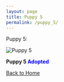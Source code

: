 ```yaml
---
layout: page
title: Puppy 5
permalink: /puppy_5/
---
```


Puppy 5:


 <div class="gallery-item">
    <img src="https://cdn.pixabay.com/photo/2017/06/25/20/53/puppy-2441961_960_720.jpg" alt="Puppy 5">
    <p><strong>Puppy 5 <span style="color:blue;">Adopted</span> </strong></p>
  </div>

[Back to Home](/)